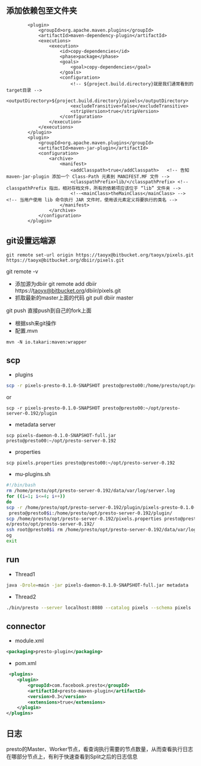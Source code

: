 ## 添加依赖包至文件夹
<!-- 把jar复制到target目录下的lib目录下 -->
            <plugin>
                <groupId>org.apache.maven.plugins</groupId>
                <artifactId>maven-dependency-plugin</artifactId>
                <executions>
                    <execution>
                        <id>copy-dependencies</id>
                        <phase>package</phase>
                        <goals>
                            <goal>copy-dependencies</goal>
                        </goals>
                        <configuration>
                            <!-- ${project.build.directory}就是我们通常看到的target目录 -->
                            <outputDirectory>${project.build.directory}/pixels</outputDirectory>
                            <excludeTransitive>false</excludeTransitive>
                            <stripVersion>true</stripVersion>
                        </configuration>
                    </execution>
                </executions>
            </plugin>
            <plugin>
                <groupId>org.apache.maven.plugins</groupId>
                <artifactId>maven-jar-plugin</artifactId>
                <configuration>
                    <archive>
                        <manifest>
                            <addClasspath>true</addClasspath>   <!-- 告知 maven-jar-plugin 添加一个 Class-Path 元素到 MANIFEST.MF 文件 -->
                            <classpathPrefix>lib/</classpathPrefix> <!-- classpathPrefix 指出，相对存档文件，所有的依赖项应该位于 “lib” 文件夹 -->
                            <!--<mainClass>theMainClass</mainClass> --> <!-- 当用户使用 lib 命令执行 JAR 文件时，使用该元素定义将要执行的类名 -->
                        </manifest>
                    </archive>
                </configuration>
            </plugin>

## git设置远端源

```
git remote set-url origin https://taoyx@bitbucket.org/taoyx/pixels.git https://taoyx@bitbucket.org/dbiir/pixels.git
```

git remote -v
- 添加源为dbiir
git remote add dbiir https://taoyx@bitbucket.org/dbiir/pixels.git 
- 抓取最新的master上面的代码
git pull dbiir master

git push 直接push到自己的fork上面

- 根据ssh来git操作
- 配置.mvn
```
mvn -N io.takari:maven:wrapper
```

## scp
- plugins
```sh
scp -r pixels-presto-0.1.0-SNAPSHOT presto@presto00:/home/presto/opt/presto-server-0.192/plugin
```
or
```
scp -r pixels-presto-0.1.0-SNAPSHOT presto@presto00:~/opt/presto-server-0.192/plugin
```

- metadata server
```
scp pixels-daemon-0.1.0-SNAPSHOT-full.jar presto@presto00:~/opt/presto-server-0.192
```
- properties
```
scp pixels.properties presto@presto00:~/opt/presto-server-0.192
```
- mu-plugins.sh
```sh
#!/bin/bash
rm /home/presto/opt/presto-server-0.192/data/var/log/server.log
for ((i=1; i<=4; i++))
do
scp -r /home/presto/opt/presto-server-0.192/plugin/pixels-presto-0.1.0-SNAPSHOT/
 presto@presto0$i:/home/presto/opt/presto-server-0.192/plugin/  
scp /home/presto/opt/presto-server-0.192/pixels.properties presto@presto0$i:/hom
e/presto/opt/presto-server-0.192/
ssh root@presto0$i rm /home/presto/opt/presto-server-0.192/data/var/log/server.l
og
exit
```

## run
- Thread1
```sh
java -Drole=main -jar pixels-daemon-0.1.0-SNAPSHOT-full.jar metadata
```
- Thread2
```sh
./bin/presto --server localhost:8080 --catalog pixels --schema pixels 
```

## connector
- module.xml
```xml
<packaging>presto-plugin</packaging>
```
- pom.xml
```xml
 <plugins>
    <plugin>
        <groupId>com.facebook.presto</groupId>
        <artifactId>presto-maven-plugin</artifactId>
        <version>0.3</version>
        <extensions>true</extensions>
    </plugin>
</plugins>
```

## 日志
presto的Master、Worker节点，看查询执行需要的节点数量，从而查看执行日志在哪部分节点上，有利于快速查看到Split之后的日志信息